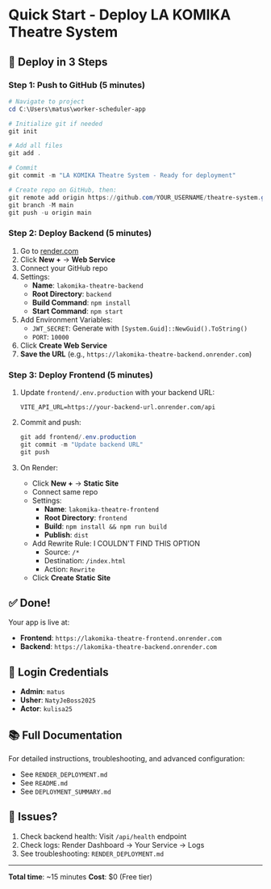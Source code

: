 # Quick Start - Deploy LA KOMIKA Theatre System

## 🚀 Deploy in 3 Steps

### Step 1: Push to GitHub (5 minutes)

```powershell
# Navigate to project
cd C:\Users\matus\worker-scheduler-app

# Initialize git if needed
git init

# Add all files
git add .

# Commit
git commit -m "LA KOMIKA Theatre System - Ready for deployment"

# Create repo on GitHub, then:
git remote add origin https://github.com/YOUR_USERNAME/theatre-system.git
git branch -M main
git push -u origin main
```

### Step 2: Deploy Backend (5 minutes)

1. Go to [render.com](https://dashboard.render.com/)
2. Click **New +** → **Web Service**
3. Connect your GitHub repo
4. Settings:
   - **Name**: `lakomika-theatre-backend`
   - **Root Directory**: `backend`
   - **Build Command**: `npm install`
   - **Start Command**: `npm start`
5. Add Environment Variables:
   - `JWT_SECRET`: Generate with `[System.Guid]::NewGuid().ToString()`
   - `PORT`: `10000`
6. Click **Create Web Service**
7. **Save the URL** (e.g., `https://lakomika-theatre-backend.onrender.com`)

### Step 3: Deploy Frontend (5 minutes)

1. Update `frontend/.env.production` with your backend URL:
   ```env
   VITE_API_URL=https://your-backend-url.onrender.com/api
   ```

2. Commit and push:
   ```powershell
   git add frontend/.env.production
   git commit -m "Update backend URL"
   git push
   ```

3. On Render:
   - Click **New +** → **Static Site**
   - Connect same repo
   - Settings:
     - **Name**: `lakomika-theatre-frontend`
     - **Root Directory**: `frontend`
     - **Build**: `npm install && npm run build`
     - **Publish**: `dist`
   - Add Rewrite Rule: I COULDN'T FIND THIS OPTION
     - Source: `/*`
     - Destination: `/index.html`
     - Action: `Rewrite`
   - Click **Create Static Site**

## ✅ Done!

Your app is live at:
- **Frontend**: `https://lakomika-theatre-frontend.onrender.com`
- **Backend**: `https://lakomika-theatre-backend.onrender.com`

## 🔐 Login Credentials

- **Admin**: `matus`
- **Usher**: `NatyJeBoss2025`
- **Actor**: `kulisa25`

## 📚 Full Documentation

For detailed instructions, troubleshooting, and advanced configuration:
- See `RENDER_DEPLOYMENT.md`
- See `README.md`
- See `DEPLOYMENT_SUMMARY.md`

## 🐛 Issues?

1. Check backend health: Visit `/api/health` endpoint
2. Check logs: Render Dashboard → Your Service → Logs
3. See troubleshooting: `RENDER_DEPLOYMENT.md`

---

**Total time**: ~15 minutes
**Cost**: $0 (Free tier)
